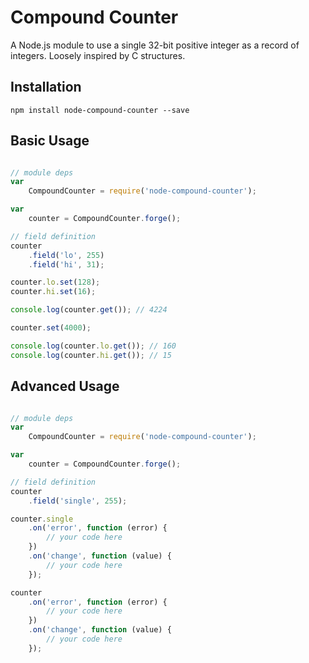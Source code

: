 # Compound Counter

A Node.js module to use a single 32-bit positive integer as a record of integers. Loosely inspired by C structures.

## Installation

```
npm install node-compound-counter --save
```

## Basic Usage

```javascript

// module deps
var
    CompoundCounter = require('node-compound-counter');

var
    counter = CompoundCounter.forge();

// field definition
counter
    .field('lo', 255)
    .field('hi', 31);

counter.lo.set(128);
counter.hi.set(16);

console.log(counter.get()); // 4224

counter.set(4000);

console.log(counter.lo.get()); // 160
console.log(counter.hi.get()); // 15
```

## Advanced Usage

```javascript

// module deps
var
    CompoundCounter = require('node-compound-counter');

var
    counter = CompoundCounter.forge();

// field definition
counter
    .field('single', 255);

counter.single
    .on('error', function (error) {
        // your code here
    })
    .on('change', function (value) {
        // your code here
    });

counter
    .on('error', function (error) {
        // your code here
    })
    .on('change', function (value) {
        // your code here
    });
```
